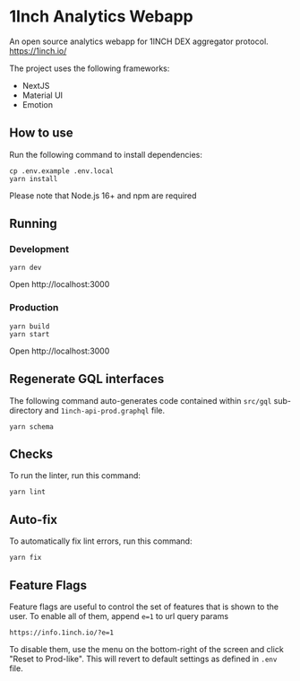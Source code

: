 # 1Inch Analytics Webapp
An open source analytics webapp for 1INCH DEX aggregator protocol. https://1inch.io/

The project uses the following frameworks:
- NextJS
- Material UI
- Emotion

## How to use

Run the following command to install dependencies:

```shell
cp .env.example .env.local
yarn install
```
Please note that Node.js 16+ and npm are required

## Running
### Development

```shell
yarn dev
```

Open http://localhost:3000

### Production
```shell
yarn build
yarn start
```
Open http://localhost:3000

## Regenerate GQL interfaces
The following command auto-generates code contained within `src/gql` sub-directory and `1inch-api-prod.graphql` file.

```shell
yarn schema
```

## Checks
To run the linter, run this command:

```shell
yarn lint
```

## Auto-fix
To automatically fix lint errors, run this command:

```shell
yarn fix
```

## Feature Flags
Feature flags are useful to control the set of features that is shown to the user. To enable all of them, append `e=1` to url query params 

```
https://info.1inch.io/?e=1
```

To disable them, use the menu on the bottom-right of the screen and click "Reset to Prod-like". This will revert to default settings as defined in `.env` file.


